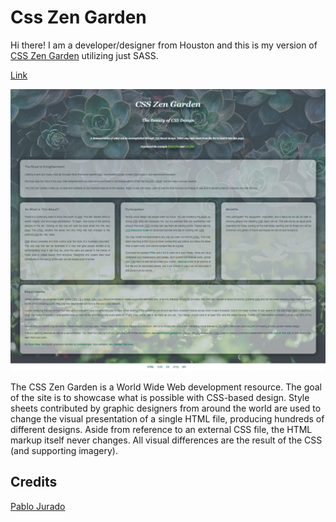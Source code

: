 # Css Zen Garden

Hi there! I am a developer/designer from Houston and this is my version of [CSS Zen Garden](http://www.csszengarden.com/) utilizing just SASS.

[Link](https://pablo-jurado.github.io/css-zengarden/)

<img src="pablo_jurado_css_zen_garden.jpg" alt="pablo jurado css zen garden">

The CSS Zen Garden is a World Wide Web development resource. The goal of the site is to showcase what is possible with CSS-based design. Style sheets contributed by graphic designers from around the world are used to change the visual presentation of a single HTML file, producing hundreds of different designs. Aside from reference to an external CSS file, the HTML markup itself never changes. All visual differences are the result of the CSS (and supporting imagery).

## Credits

[Pablo Jurado](https://github.com/pablo-jurado)
